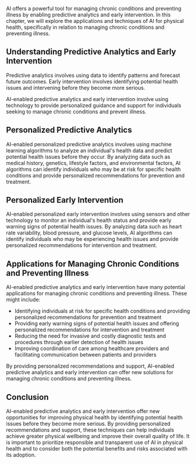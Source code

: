 

AI offers a powerful tool for managing chronic conditions and preventing illness by enabling predictive analytics and early intervention. In this chapter, we will explore the applications and techniques of AI for physical health, specifically in relation to managing chronic conditions and preventing illness.

Understanding Predictive Analytics and Early Intervention
---------------------------------------------------------

Predictive analytics involves using data to identify patterns and forecast future outcomes. Early intervention involves identifying potential health issues and intervening before they become more serious.

AI-enabled predictive analytics and early intervention involve using technology to provide personalized guidance and support for individuals seeking to manage chronic conditions and prevent illness.

Personalized Predictive Analytics
---------------------------------

AI-enabled personalized predictive analytics involves using machine learning algorithms to analyze an individual's health data and predict potential health issues before they occur. By analyzing data such as medical history, genetics, lifestyle factors, and environmental factors, AI algorithms can identify individuals who may be at risk for specific health conditions and provide personalized recommendations for prevention and treatment.

Personalized Early Intervention
-------------------------------

AI-enabled personalized early intervention involves using sensors and other technology to monitor an individual's health status and provide early warning signs of potential health issues. By analyzing data such as heart rate variability, blood pressure, and glucose levels, AI algorithms can identify individuals who may be experiencing health issues and provide personalized recommendations for intervention and treatment.

Applications for Managing Chronic Conditions and Preventing Illness
-------------------------------------------------------------------

AI-enabled predictive analytics and early intervention have many potential applications for managing chronic conditions and preventing illness. These might include:

* Identifying individuals at risk for specific health conditions and providing personalized recommendations for prevention and treatment
* Providing early warning signs of potential health issues and offering personalized recommendations for intervention and treatment
* Reducing the need for invasive and costly diagnostic tests and procedures through earlier detection of health issues
* Improving coordination of care among healthcare providers and facilitating communication between patients and providers

By providing personalized recommendations and support, AI-enabled predictive analytics and early intervention can offer new solutions for managing chronic conditions and preventing illness.

Conclusion
----------

AI-enabled predictive analytics and early intervention offer new opportunities for improving physical health by identifying potential health issues before they become more serious. By providing personalized recommendations and support, these techniques can help individuals achieve greater physical wellbeing and improve their overall quality of life. It is important to prioritize responsible and transparent use of AI in physical health and to consider both the potential benefits and risks associated with its adoption.
